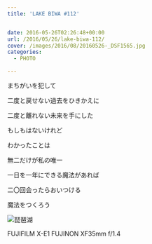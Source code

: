 ```yaml
---
title: 'LAKE BIWA #112'


date: 2016-05-26T02:26:48+00:00
url: /2016/05/26/lake-biwa-112/
cover: /images/2016/08/20160526-_DSF1565.jpg
categories:
  - PHOTO

---
```

<!--more-->

まちがいを犯して

二度と戻せない過去をひきかえに

二度と離れない未来を手にした

もしもはないけれど

わかったことは

無二だけが私の唯一

一日を一年にできる魔法があれば

二〇回会ったらおいつける

魔法をつくろう

![琵琶湖](/images/2016/08/20160526-_DSF1582.jpg "琵琶湖")

FUJIFILM X-E1 FUJINON XF35mm f/1.4
